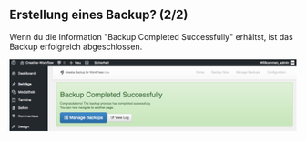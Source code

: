 ## Erstellung eines Backup? (2/2)

Wenn du die Information "Backup Completed Successfully" erhältst, ist das Backup erfolgreich abgeschlossen.

![image](./assets/create_2.jpg)
